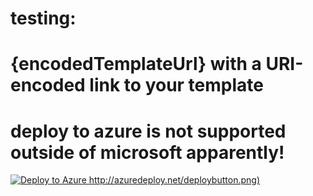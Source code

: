
# testing: 

# {encodedTemplateUrl} with a URI-encoded link to your template
# deploy to azure is not supported outside of microsoft apparently!

[![Deploy to Azure](../media/portalfx-create-deploytoazure/deploybutton.png) http://azuredeploy.net/deploybutton.png)](https://portal.azure.com/#create/Microsoft.Template/uri/{encodedTemplateUrl})

